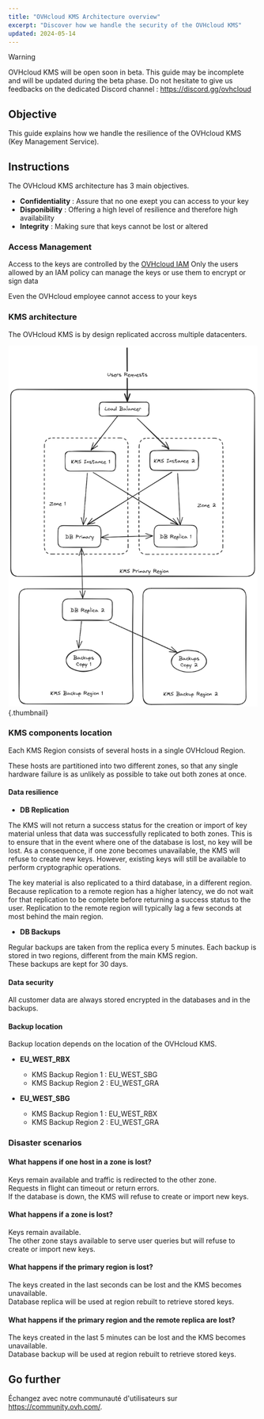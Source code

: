 ```yaml
---
title: "OVHcloud KMS Architecture overview"
excerpt: "Discover how we handle the security of the OVHcloud KMS"
updated: 2024-05-14
---
```


> [!warning]
>
> OVHcloud KMS will be open soon in beta. This guide may be incomplete and will be updated during the beta phase.
> Do not hesitate to give us feedbacks on the dedicated Discord channel : https://discord.gg/ovhcloud
>

## Objective

This guide explains how we handle the resilience of the OVHcloud KMS (Key Management Service).

## Instructions

The OVHcloud KMS architecture has 3 main objectives.

- **Confidentiality** : Assure that no one exept you can access to your key
- **Disponibility** : Offering a high level of resilience and therefore high availability
- **Integrity** : Making sure that keys cannot be lost or altered

### Access Management

Access to the keys are controlled by the [OVHcloud IAM](/pages/account_and_service_management/account_information/iam-policy-ui)
Only the users allowed by an IAM policy can manage the keys or use them to encrypt or sign data

Even the OVHcloud employee cannot access to your keys

### KMS architecture

The OVHcloud KMS is by design replicated accross multiple datacenters.

![Architecture overview](images/KMS_Overview.png){.thumbnail}

### KMS components location

Each KMS Region consists of several hosts in a single OVHcloud Region.

These hosts are partitioned into two different zones, so that any single hardware failure is as unlikely as possible to take out both zones at once.

#### Data resilience

- **DB Replication**

The KMS will not return a success status for the creation or import of key material unless that data was successfully replicated to both zones. This is to ensure that in the event where one of the database is lost, no key will be lost. As a consequence, if one zone becomes unavailable, the KMS will refuse to create new keys. However, existing keys will still be available to perform cryptographic operations.

The key material is also replicated to a third database, in a different region. Because replication to a remote region has a higher latency, we do not wait for that replication to be complete before returning a success status to the user. Replication to the remote region will typically lag a few seconds at most behind the main region.

- **DB Backups**

Regular backups are taken from the replica every 5 minutes. Each backup is stored in two regions, different from the main KMS region.<br>
These backups are kept for 30 days.

#### Data security

All customer data are always stored encrypted in the databases and in the backups.

#### Backup location

Backup location depends on the location of the OVHcloud KMS.

- **EU_WEST_RBX**
  - KMS Backup Region 1 : EU_WEST_SBG
  - KMS Backup Region 2 : EU_WEST_GRA

- **EU_WEST_SBG**
  - KMS Backup Region 1 : EU_WEST_RBX
  - KMS Backup Region 2 : EU_WEST_GRA

### Disaster scenarios

#### What happens if one host in a zone is lost?

Keys remain available and traffic is redirected to the other zone.<br>
Requests in flight can timeout or return errors.<br>
If the database is down, the KMS will refuse to create or import new keys.

#### What happens if a zone is lost?

Keys remain available.<br>
The other zone stays available to serve user queries but will refuse to create or import new keys.

#### What happens if the primary region is lost?

The keys created in the last seconds can be lost and the KMS becomes unavailable.<br>
Database replica will be used at region rebuilt to retrieve stored keys.

#### What happens if the primary region and the remote replica are lost?

The keys created in the last 5 minutes can be lost and the KMS becomes unavailable.<br>
Database backup will be used at region rebuilt to retrieve stored keys.

## Go further

Échangez avec notre communauté d'utilisateurs sur <https://community.ovh.com/>.
